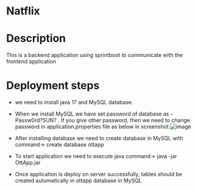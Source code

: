 # Natflix
# Description 
This is a backend application using sprintboot to  communicate with the frontend application 
# Deployment steps 
*	we need to install java 17 and MySQL database.
* When we install MySQL we have set password of database as – Passw0rd?SUN? . If you give other password, then we need to change password in application.properties file as below in screenshot
![image](https://user-images.githubusercontent.com/25740696/198854038-c0709573-9cc0-4ed9-a8da-ff9689c54f9a.png)

* After installing database we need to create database in MySQL with command-> create database ottapp
*	To start application we need to execute java command-> java -jar OttApp.jar
* Once application is deploy on server successfully, tables should be created automatically in ottapp database in MySQL

